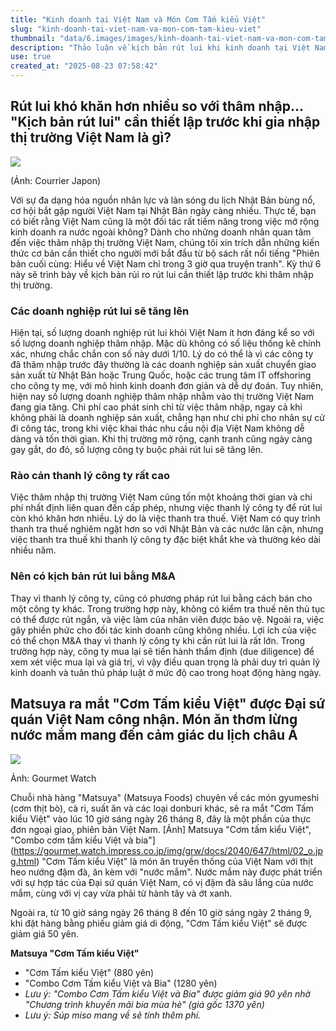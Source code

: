 ```yaml
---
title: "Kinh doanh tại Việt Nam và Món Cơm Tấm kiểu Việt"
slug: "kinh-doanh-tai-viet-nam-va-mon-com-tam-kieu-viet"
thumbnail: "data/6.images/images/kinh-doanh-tai-viet-nam-va-mon-com-tam-kieu-viet.webp"
description: "Thảo luận về kịch bản rút lui khi kinh doanh tại Việt Nam và giới thiệu món Cơm Tấm kiểu Việt của Matsuya."
use: true
created_at: "2025-08-23 07:58:42"
---
```


## Rút lui khó khăn hơn nhiều so với thâm nhập... "Kịch bản rút lui" cần thiết lập trước khi gia nhập thị trường Việt Nam là gì?

![](/images/20250823-00000001-courrier-000-1-view.webp)

(Ảnh: Courrier Japon)

Với sự đa dạng hóa nguồn nhân lực và làn sóng du lịch Nhật Bản bùng nổ, cơ hội bắt gặp người Việt Nam tại Nhật Bản ngày càng nhiều. Thực tế, bạn có biết rằng Việt Nam cũng là một đối tác rất tiềm năng trong việc mở rộng kinh doanh ra nước ngoài không? Dành cho những doanh nhân quan tâm đến việc thâm nhập thị trường Việt Nam, chúng tôi xin trích dẫn những kiến thức cơ bản cần thiết cho người mới bắt đầu từ bộ sách rất nổi tiếng "Phiên bản cuối cùng: Hiểu về Việt Nam chỉ trong 3 giờ qua truyện tranh". Kỳ thứ 6 này sẽ trình bày về kịch bản rủi ro rút lui cần thiết lập trước khi thâm nhập thị trường.

### Các doanh nghiệp rút lui sẽ tăng lên

Hiện tại, số lượng doanh nghiệp rút lui khỏi Việt Nam ít hơn đáng kể so với số lượng doanh nghiệp thâm nhập. Mặc dù không có số liệu thống kê chính xác, nhưng chắc chắn con số này dưới 1/10. Lý do có thể là vì các công ty đã thâm nhập trước đây thường là các doanh nghiệp sản xuất chuyển giao sản xuất từ Nhật Bản hoặc Trung Quốc, hoặc các trung tâm IT offshoring cho công ty mẹ, với mô hình kinh doanh đơn giản và dễ dự đoán. Tuy nhiên, hiện nay số lượng doanh nghiệp thâm nhập nhằm vào thị trường Việt Nam đang gia tăng. Chi phí cao phát sinh chỉ từ việc thâm nhập, ngay cả khi không phải là doanh nghiệp sản xuất, chẳng hạn như chi phí cho nhân sự cử đi công tác, trong khi việc khai thác nhu cầu nội địa Việt Nam không dễ dàng và tốn thời gian. Khi thị trường mở rộng, cạnh tranh cũng ngày càng gay gắt, do đó, số lượng công ty buộc phải rút lui sẽ tăng lên.

### Rào cản thanh lý công ty rất cao

Việc thâm nhập thị trường Việt Nam cũng tốn một khoảng thời gian và chi phí nhất định liên quan đến cấp phép, nhưng việc thanh lý công ty để rút lui còn khó khăn hơn nhiều. Lý do là việc thanh tra thuế. Việt Nam có quy trình thanh tra thuế nghiêm ngặt hơn so với Nhật Bản và các nước lân cận, nhưng việc thanh tra thuế khi thanh lý công ty đặc biệt khắt khe và thường kéo dài nhiều năm.

### Nên có kịch bản rút lui bằng M&A

Thay vì thanh lý công ty, cũng có phương pháp rút lui bằng cách bán cho một công ty khác. Trong trường hợp này, không có kiểm tra thuế nên thủ tục có thể được rút ngắn, và việc làm của nhân viên được bảo vệ. Ngoài ra, việc gây phiền phức cho đối tác kinh doanh cũng không nhiều. Lợi ích của việc có thể chọn M&A thay vì thanh lý công ty khi cần rút lui là rất lớn. Trong trường hợp này, công ty mua lại sẽ tiến hành thẩm định (due diligence) để xem xét việc mua lại và giá trị, vì vậy điều quan trọng là phải duy trì quản lý kinh doanh và tuân thủ pháp luật ở mức độ cao trong hoạt động hàng ngày.

## Matsuya ra mắt "Cơm Tấm kiểu Việt" được Đại sứ quán Việt Nam công nhận. Món ăn thơm lừng nước mắm mang đến cảm giác du lịch châu Á

![](/images/20250823-00000002-impgrw-000-1-view.webp)

Ảnh: Gourmet Watch

Chuỗi nhà hàng "Matsuya" (Matsuya Foods) chuyên về các món gyumeshi (cơm thịt bò), cà ri, suất ăn và các loại donburi khác, sẽ ra mắt "Cơm Tấm kiểu Việt" vào lúc 10 giờ sáng ngày 26 tháng 8, đây là một phần của thực đơn ngoại giao, phiên bản Việt Nam.
[Ảnh] Matsuya "Cơm tấm kiểu Việt", "Combo cơm tấm kiểu Việt và bia"](https://gourmet.watch.impress.co.jp/img/grw/docs/2040/647/html/02_o.jpg.html)
"Cơm Tấm kiểu Việt" là món ăn truyền thống của Việt Nam với thịt heo nướng đậm đà, ăn kèm với "nước mắm". Nước mắm này được phát triển với sự hợp tác của Đại sứ quán Việt Nam, có vị đậm đà sâu lắng của nước mắm, cùng với vị cay vừa phải từ hành tây và ớt xanh.

Ngoài ra, từ 10 giờ sáng ngày 26 tháng 8 đến 10 giờ sáng ngày 2 tháng 9, khi đặt hàng bằng phiếu giảm giá di động, "Cơm Tấm kiểu Việt" sẽ được giảm giá 50 yên.

**Matsuya "Cơm Tấm kiểu Việt"**
* "Cơm Tấm kiểu Việt" (880 yên)
* "Combo Cơm Tấm kiểu Việt và Bia" (1280 yên)
* *Lưu ý: "Combo Cơm Tấm kiểu Việt và Bia" được giảm giá 90 yên nhờ "Chương trình khuyến mãi bia mùa hè" (giá gốc 1370 yên)*
* *Lưu ý: Súp miso mang về sẽ tính thêm phí.*